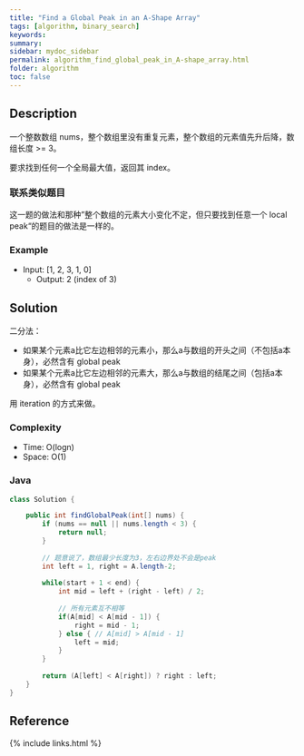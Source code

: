 ```yaml
---
title: "Find a Global Peak in an A-Shape Array"
tags: [algorithm, binary_search]
keywords:
summary:
sidebar: mydoc_sidebar
permalink: algorithm_find_global_peak_in_A-shape_array.html
folder: algorithm
toc: false
---
```


## Description
一个整数数组 nums，整个数组里没有重复元素，整个数组的元素值先升后降，数组长度 >= 3。

要求找到任何一个全局最大值，返回其 index。

### 联系类似题目
这一题的做法和那种”整个数组的元素大小变化不定，但只要找到任意一个 local peak“的题目的做法是一样的。

### Example
* Input: [1, 2, 3, 1, 0]
  * Output: 2 (index of 3)

## Solution
二分法：
* 如果某个元素a比它左边相邻的元素小，那么a与数组的开头之间（不包括a本身），必然含有 global peak
* 如果某个元素a比它左边相邻的元素大，那么a与数组的结尾之间（包括a本身），必然含有 global peak

用 iteration 的方式来做。

### Complexity
* Time: O(logn)
* Space: O(1)

### Java
```java
class Solution {

    public int findGlobalPeak(int[] nums) {
        if (nums == null || nums.length < 3) {
            return null;
        }
    
        // 题意说了，数组最少长度为3，左右边界处不会是peak
        int left = 1, right = A.length-2; 
        
        while(start + 1 < end) {
            int mid = left + (right - left) / 2;
            
            // 所有元素互不相等
            if(A[mid] < A[mid - 1]) {
                right = mid - 1;
            } else { // A[mid] > A[mid - 1]
                left = mid;
            }
        }
        
        return (A[left] < A[right]) ? right : left;
    }
}
```

## Reference

{% include links.html %}
